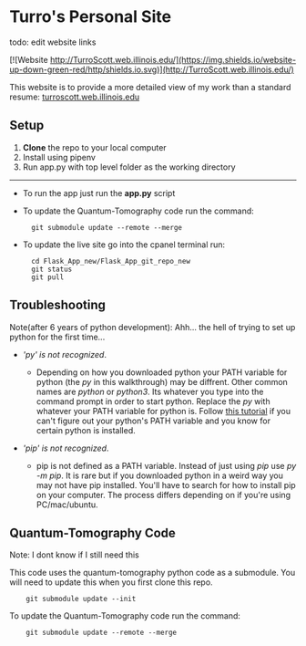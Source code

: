 # Turro's Personal Site

todo: edit website links

[![Website http://TurroScott.web.illinois.edu/](https://img.shields.io/website-up-down-green-red/http/shields.io.svg)](http://TurroScott.web.illinois.edu/)

This website is to provide a more detailed view of my work than a standard resume:
[turroscott.web.illinois.edu](http://TurroScott.web.illinois.edu)

## Setup
1. **Clone** the repo to your local computer
2. Install using pipenv
3. Run app.py with top level folder as the working directory

---


* To run the app just run the **app.py** script

* To update the Quantum-Tomography code run the command:

        git submodule update --remote --merge

* To update the live site go into the cpanel terminal run:

        cd Flask_App_new/Flask_App_git_repo_new
        git status
        git pull

## Troubleshooting

Note(after 6 years of python development): Ahh... the hell of trying to set up python for the first time...

- *'py' is not recognized*. 
  - Depending on how you downloaded python your PATH variable for python (the _py_ in this walkthrough) may be diffrent.
Other common names are _python_ or _python3_. Its whatever you type into the command prompt in order to start python. 
  Replace the _py_ with whatever your PATH variable for python is. Follow [this tutorial](https://www.educative.io/edpresso/how-to-add-python-to-path-variable-in-window) 
  if you can't figure out your python's PATH variable and you know for certain python is installed.

- *'pip' is not recognized*. 
  - pip is not defined as a PATH variable. Instead of just using *pip*
use *py -m pip*. It is rare but if you downloaded python in a weird way you may not have pip installed. You'll have to search for how to install pip on your computer. 
The process differs depending on if you're using PC/mac/ubuntu.

## Quantum-Tomography Code

Note: I dont know if I still need this

This code uses the quantum-tomography python code as a submodule. You will need to update this when
you first clone this repo.

        git submodule update --init

To update the Quantum-Tomography code run the command:

        git submodule update --remote --merge